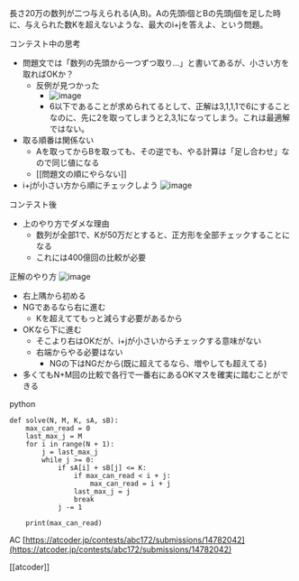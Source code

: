 
長さ20万の数列が二つ与えられる(A,B)。Aの先頭i個とBの先頭j個を足した時に、与えられた数Kを超えないような、最大のi+jを答えよ、という問題。

コンテスト中の思考
- 問題文では「数列の先頭から一つずつ取り…」と書いてあるが、小さい方を取ればOKか？
    - 反例が見つかった
        - ![image](https://gyazo.com/e4691f605cbf81dd6aa75503417e1b7f/thumb/1000)
        - 6以下であることが求められてるとして、正解は3,1,1,1で6にすることなのに、先に2を取ってしまうと2,3,1になってしまう。これは最適解ではない。
- 取る順番は関係ない
    - Aを取ってからBを取っても、その逆でも、やる計算は「足し合わせ」なので同じ値になる
    - [[問題文の順にやらない]]
- i+jが小さい方から順にチェックしよう
![image](https://gyazo.com/6fc6007792d68986558252292a22d018/thumb/1000)

コンテスト後
- 上のやり方でダメな理由
    - 数列が全部1で、Kが50万だとすると、正方形を全部チェックすることになる
    - これには400億回の比較が必要

正解のやり方
![image](https://gyazo.com/f84276e6336eb5180864965deca093bb/thumb/1000)
- 右上隅から初める
- NGであるなら右に進む
    - Kを超えててもっと減らす必要があるから
- OKなら下に進む
    - そこより右はOKだが、i+jが小さいからチェックする意味がない
    - 右端からやる必要はない
        - NGの下はNGだから(既に超えてるなら、増やしても超えてる)
- 多くてもN+M回の比較で各行で一番右にあるOKマスを確実に踏むことができる

python

```
def solve(N, M, K, sA, sB):
    max_can_read = 0
    last_max_j = M
    for i in range(N + 1):
        j = last_max_j
        while j >= 0:
            if sA[i] + sB[j] <= K:
                if max_can_read < i + j:
                    max_can_read = i + j
                last_max_j = j
                break
            j -= 1

    print(max_can_read)
```

AC [https://atcoder.jp/contests/abc172/submissions/14782042](https://atcoder.jp/contests/abc172/submissions/14782042)

[[atcoder]]
